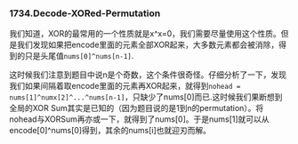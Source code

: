 ### 1734.Decode-XORed-Permutation

我们知道，XOR的最常用的一个性质就是x^x=0，我们需要尽量使用这个性质。但是我们发现如果把encode里面的元素全部XOR起来，大多数元素都会被消除，得到的只是头尾值```nums[0]^nums[n-1]```.

这时候我们注意到题目中说n是个奇数，这个条件很奇怪。仔细分析了一下，发现我们如果间隔着取encode里面的元素再XOR起来，就得到```nohead = nums[1]^numx[2]^...^nums[n-1]```，只缺少了nums[0]而已.这时候我们果断想到全局的XOR Sum其实是已知的（因为题目说的是1到n的permutation）。将nohead与XORSum再亦或一下，就得到了nums[0]。于是nums[1]就可以从encode[0]^nums[0]得到，其余的nums[i]也就迎刃而解。
